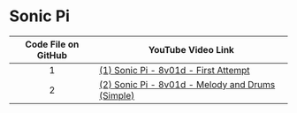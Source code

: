 # Sonic Pi

| Code File on GitHub | YouTube Video Link |
| :---: | ------------- |
| 1 | [(1) Sonic Pi - 8v01d - First Attempt](https://youtube.com/watch?v=FjCM-boZdmw) |
| 2 | [(2) Sonic Pi - 8v01d - Melody and Drums (Simple)](https://youtube.com/watch?v=NvNstfg8_fg) |
